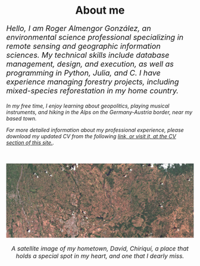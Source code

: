 <h1 align="center">About me</h1>

<div class="container">
  <div class="text-left">
  <i><p style="font-size: 20px;">Hello, I am Roger Almengor González, an environmental science professional specializing in remote sensing and geographic information sciences. My technical skills include database management, design, and execution, as well as programming in Python, Julia, and C. I have experience managing forestry projects, including mixed-species reforestation in my home country.</p>
<p>
In my free time, I enjoy learning about geopolitics, playing musical instruments, and hiking in the Alps on the Germany-Austria border, near my based town.</p>
<p>
For more detailed information about my professional experience, please download my updated CV from the following <a href="bio/CV_ROGER_ALMENGOR_GONZALEZ.pdf" target="_blank" rel="noopener">link, or visit it, at the CV section of this site.</a>.</p>
</i>
<br>
<br>
  </div>
  <div class="image-right">
    <img src="bio/David_True_Color.jpg" alt="Centered Image">
    <p style="font-size: 16px; font-style: italic; text-align: center;">A satellite image of my hometown, David, Chiriquí, a place that holds a special spot in my heart, and one that I dearly miss.</p>
  </div>
</div>
<br>